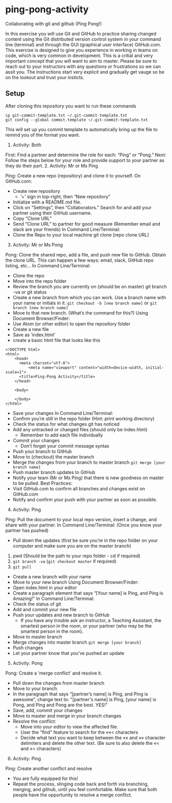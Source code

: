 # ping-pong-activity

Collaborating with git and github (Ping Pong!)

In this exercise you will use Git and GitHub to practice sharing changed content using the Git distributed version control system in your command line (terminal) and through the GUI (graphical user interface) GitHub.com.
This exercise is designed to give you experience in working in teams on code, which is very common in development. This is a critial and very important concept that you will want to aim to master. Please be sure to reach out to your instructors with any questions or frustrations so we can assit you.
The instructions start very explicit and gradually get vauge so be on the lookout and trust your insticts.
## Setup

After cloning this repository you want to run these commands

```
cp git-commit-template.txt ~/.git-commit-template.txt
git config --global commit.template ~/.git-commit-template.txt
```

This will set up you commit template to automatically bring up the file to remind you of the format you want.

1. Activity: Both

First: Find a partner and determine the role for each: “Ping” or “Pong.”
Next: Follow the steps below for your role and provide support to your partner as they do their part.
2. Activity: Mr or Ms Ping

Ping: Create a new repo (repository) and clone it to yourself.
On GitHub.com:
* Create new repository     
    * ’+’ sign in top-right, then “New repository”
* Initialize with a README.md file.
* Click on “Settings”, then “Collaborators.” Search for and add your partner using their GitHub username.
* Copy “Clone URL”
* Send “Clone URL” to partner for good measure (Remember email and slack are your friends)
In Command Line/Terminal:
* Clone the Repo to your local machine
git clone [repo clone URL]
3. Activity: Mr or Ms Pong

Pong: Clone the shared repo, add a file, and push new file to GitHub.
Obtain the clone URL. This can happen a few ways: email, slack, GitHub repo listing, etc…
In Command Line/Terminal:
* Clone the repo
* Move into the repo folder
* Review the branch you are currently on (should be on master)
git branch -va or git status
* Create a new branch from which you can work. Use a branch name with your name or initials in it.
`git checkout -b [new branch name]` or `git branch [new branch name]`
* Move to that new branch. (What’s the command for this?)
Using Document Browser/Finder:
* Use Atom (or other editor) to open the repository folder
* Create a new file
* Save as ‘index.html’
* create a basic html file that looks like this
```
<!DOCTYPE html>
<html>
    <head>
      <meta charset="utf-8">
		  <meta name="viewport" content="width=device-width, initial-scale=1">
      <title>Ping-Pong Activity</title>
    </head>
    
    <body>
    
    </body>
</html>
```
* Save your changes
In Command Line/Terminal:
* Confirm you’re still in the repo folder (Hint: print working directory)
* Check the status for what changes git has noticed
* Add any untracked or changed files (should only be index.html)     
    * Remember to add each file individually
* Commit your changes     
    * Don’t forget your commit message syntax
* Push your branch to GitHub
* Move to (checkout) the master branch
* Merge the changes from your branch to master branch
`git merge [your branch name]`
* Push master branch updates to GitHub
* Notify your team (Mr or Ms Ping) that there is new goodness on master to be pulled.
Best Practices:
* Visit GitHub.com to confirm all branches and changes exist on GitHub.com
* Notify and confirm your push with your partner as soon as possible.
4. Activity: Ping

Ping: Pull the document to your local repo version, insert a change, and share with your partner.
In Command Line/Terminal:
(Once you know your partner has pushed)
* Pull down the updates (first be sure you’re in the repo folder on your computer and make sure you are on the master branch)
1. pwd (Should be the path to your repo folder - cd if required)
2. `git branch -va` (`git checkout master` if required)
3. `git pull`
* Create a new branch with your name
* Move to your new branch
Using Document Browser/Finder:
* Open index.html in your editor
* Create a paragraph element that says “[Your name] is Ping, and Ping is Amazing!”
In Command Line/Terminal:
* Check the status of git
* Add and commit your new file
* Push your updates and new branch to GitHub     
    * If you have any trouble ask an instructor, a Teaching Assistant, the smartest person in the room, or your partner (who may be the smartest person in the room).
* Move to master branch
* Merge changes into master branch
`git merge [your branch]`
* Push changes
* Let your partner know that you’ve pushed an update
5. Activity: Pong

Pong: Create a ‘merge conflict’ and resolve it.
* Pull down the changes from master branch
* Move to your branch
* In the paragraph that says “[partner’s name] is Ping, and Ping is awesome”, change text to:
"[partner's name] is Ping, [your name] is Pong, and Ping and Pong are the best. YES!"
* Save, add, commit your changes
* Move to master and merge in your branch changes
* Resolve the conflict:     
    * Move into your editor to view the affected file.
    * User the “find” feature to search for the ««< characters
    * Decide what text you want to keep between the «« and »» character delimiters and delete the other text. (Be sure to also delete the «< and »> characters)
6. Activity: Ping

Ping: Create another conflict and resolve
* You are fully equipped for this!
* Repeat the process, slinging code back and forth via branching, merging, and github, until you feel comfortable. Make sure that both people have the opportunity to resolve a merge conflict.
